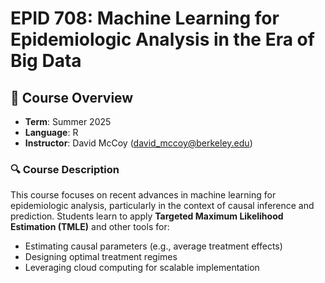 # EPID 708: Machine Learning for Epidemiologic Analysis in the Era of Big Data

## 📘 Course Overview

- **Term**: Summer 2025  
- **Language**: R  
- **Instructor**: David McCoy (david_mccoy@berkeley.edu)


### 🔍 Course Description

This course focuses on recent advances in machine learning for epidemiologic analysis, particularly in the context of causal inference and prediction. Students learn to apply **Targeted Maximum Likelihood Estimation (TMLE)** and other tools for:

- Estimating causal parameters (e.g., average treatment effects)
- Designing optimal treatment regimes
- Leveraging cloud computing for scalable implementation

